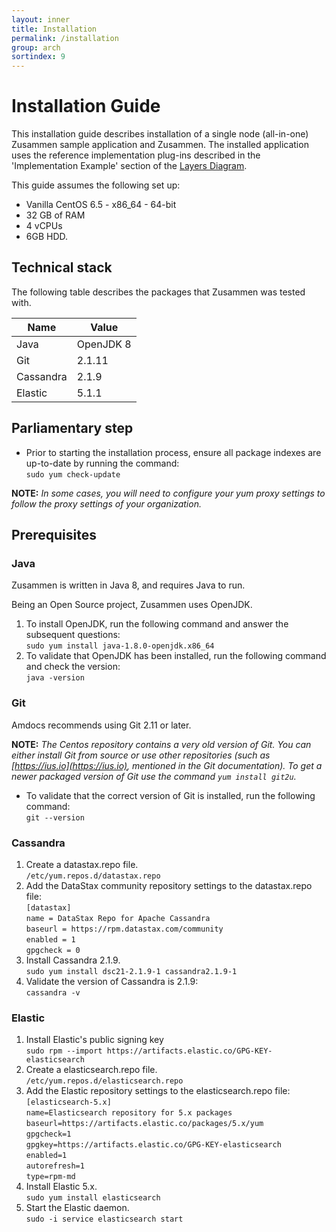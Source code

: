 ```yaml
---
layout: inner
title: Installation
permalink: /installation
group: arch
sortindex: 9
---
```

# Installation Guide

This installation guide describes installation of a single node (all-in-one) Zusammen sample application and Zusammen. The installed application uses the reference implementation plug-ins described in the 'Implementation Example' section of the [Layers Diagram](layersDiagram).

This guide assumes the following set up: 
* Vanilla CentOS 6.5 - x86_64 - 64-bit 
* 32 GB of RAM 
* 4 vCPUs
* 6GB HDD.

## Technical stack

The following table describes the packages that Zusammen was tested with. 

| Name      | Value     |
| --------- | --------- |
| Java      | OpenJDK 8 |
| Git       | 2.1.11    |
| Cassandra | 2.1.9     |
| Elastic   | 5.1.1     |    

## Parliamentary step

* Prior to starting the installation process, ensure all package indexes are up-to-date by running the command:  
`sudo yum check-update`

**NOTE:** _In some cases, you will need to configure your yum proxy settings to follow the proxy settings of your organization._

## Prerequisites

### Java

Zusammen is written in Java 8, and requires Java to run.

Being an Open Source project, Zusammen uses OpenJDK. 

1. To install OpenJDK, run the following command and answer the subsequent questions:  
`sudo yum install java-1.8.0-openjdk.x86_64`
2. To validate that OpenJDK has been installed, run the following command and check the version:  
`java -version`

### Git

Amdocs recommends using Git 2.11 or later.

**NOTE:** _The Centos repository contains a very old version of Git. You can either install Git from source or use other repositories (such as [https://ius.io](https://ius.io), mentioned in the Git documentation). To get a newer packaged version of Git use the command `yum install git2u`._

* To validate that the correct version of Git is installed, run the following command:  
`git --version`

### Cassandra

1. Create a datastax.repo file.  
`/etc/yum.repos.d/datastax.repo`
2. Add the DataStax community repository settings to the datastax.repo file:  
`[datastax]`  
`name = DataStax Repo for Apache Cassandra`  
`baseurl = https://rpm.datastax.com/community`  
`enabled = 1`  
`gpgcheck = 0`  
3. Install Cassandra 2.1.9.  
`sudo yum install dsc21-2.1.9-1 cassandra2.1.9-1`
4. Validate the version of Cassandra is 2.1.9:  
`cassandra -v`

### Elastic

1. Install Elastic's public signing key  
`sudo rpm --import https://artifacts.elastic.co/GPG-KEY-elasticsearch`
2. Create a elasticsearch.repo file.  
`/etc/yum.repos.d/elasticsearch.repo`
3. Add the Elastic repository settings to the elasticsearch.repo file:
`[elasticsearch-5.x]`  
`name=Elasticsearch repository for 5.x packages`  
`baseurl=https://artifacts.elastic.co/packages/5.x/yum`  
`gpgcheck=1`  
`gpgkey=https://artifacts.elastic.co/GPG-KEY-elasticsearch`  
`enabled=1`  
`autorefresh=1`  
`type=rpm-md`  
4. Install Elastic 5.x.  
`sudo yum install elasticsearch`  
5. Start the Elastic daemon.  
`sudo -i service elasticsearch start`

